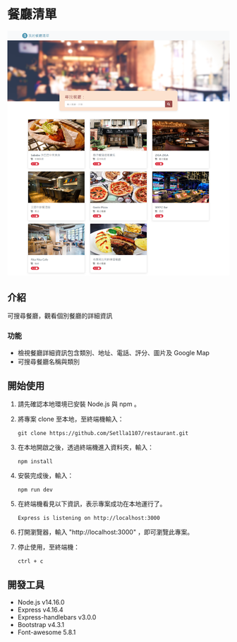 # 餐廳清單
![Index page about Restaurant List](./public/image/restaurant.png)

## 介紹
可搜尋餐廳，觀看個別餐廳的詳細資訊

### 功能
- 檢視餐廳詳細資訊包含類別、地址、電話、評分、圖片及 Google Map
- 可搜尋餐廳名稱與類別


## 開始使用
1. 請先確認本地環境已安裝 Node.js 與 npm 。

2. 將專案 clone 至本地，至終端機輸入：
   ```
   git clone https://github.com/Setlla1107/restaurant.git
   ```

3. 在本地開啟之後，透過終端機進入資料夾，輸入：
   ```
   npm install
   ```
 
4. 安裝完成後，輸入：
   ```
   npm run dev
   ```
   
5. 在終端機看見以下資訊，表示專案成功在本地運行了。
   ```
   Express is listening on http://localhost:3000
   ```
   
6. 打開瀏覽器，輸入 "http://localhost:3000" ，即可瀏覽此專案。

7. 停止使用，至終端機：
   ```
   ctrl + c
   ```

## 開發工具
- Node.js v14.16.0
- Express v4.16.4
- Express-handlebars v3.0.0
- Bootstrap v4.3.1
- Font-awesome 5.8.1